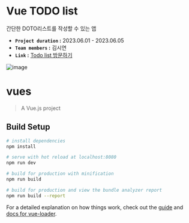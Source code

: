 # Vue TODO list
간단한 DOTO리스트를 작성할 수 있는 앱<br />
- **`Project duration` :** 2023.06.01 - 2023.06.05
- **`Team members` :** 김시연
- **`Link` :** [Todo list 방문하기](https://rlatldus.github.io/VUE-todolist/)

![image](https://github.com/rlatldus/VUE-todolist/assets/122216298/479b0ce9-1c6b-450a-8b73-b88e30ae31d3)


# vues

> A Vue.js project

## Build Setup

``` bash
# install dependencies
npm install

# serve with hot reload at localhost:8080
npm run dev

# build for production with minification
npm run build

# build for production and view the bundle analyzer report
npm run build --report
```

For a detailed explanation on how things work, check out the [guide](http://vuejs-templates.github.io/webpack/) and [docs for vue-loader](http://vuejs.github.io/vue-loader).
